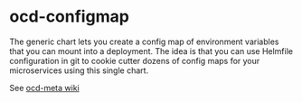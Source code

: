 # ocd-configmap

The generic chart lets you create a config map of environment variables that you can mount into a deployment. The idea is that you can use Helmfile configuration in git to cookie cutter dozens of config maps for your microservices using this single chart. 

See [ocd-meta wiki](https://github.com/ocd-scm/ocd-meta/wiki)
